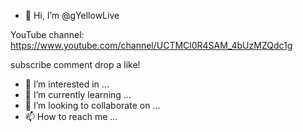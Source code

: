 - 👋 Hi, I’m @gYellowLive

YouTube channel:
https://www.youtube.com/channel/UCTMCl0R4SAM_4bUzMZQdc1g

subscribe comment drop a like!

- 👀 I’m interested in ...
- 🌱 I’m currently learning ...
- 💞️ I’m looking to collaborate on ...
- 📫 How to reach me ...

<!---
gYellowLive/gYellowLive is a ✨ special ✨ repository because its `README.md` (this file) appears on your GitHub profile.
You can click the Preview link to take a look at your changes.
--->
